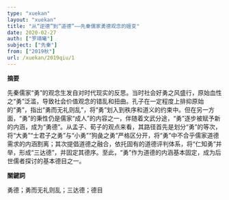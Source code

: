```yaml
---
type: "xuekan"
layout: "xuekan"
title: "从“逆德”到“道德”——先秦儒家勇德观念的嬗变"
date: 2020-02-27
auth: ["罗靖曦"]
subject: ["先秦"]
from: ["2019秋"]
url: /xuekan/2019qiu/1
---
```


**摘要**      

先秦儒家“勇”的观念生发自对时代现实的反思。当时社会好勇之风盛行，原始血性之“勇”泛滥，导致社会价值观念的错乱和扭曲。孔子在一定程度上排抑原始的“勇”，指出“勇而无礼则乱”，将“勇”划入到秩序和道义的约束中。但在另一方面，“勇”的秉性仍是儒家“成人”的内容之一，伴随着文武分途，“勇”逐步被赋予新的内涵，成为“勇德”。从孟子、荀子的观点来看，其路径首先是划分“勇”的等次，将“大勇”“士君子之勇”与“小勇”“狗彘之勇”严格区分开，将“勇”中不合乎儒家道德需求的内涵割离；其次提倡道德之融合，依托固有的道德评判体系，将“仁知勇”并举，形成“三达德”，并固定其德序。至此，“勇”作为道德的内涵基本固定，成为后世儒者探讨的基本德目之一。

**關鍵詞**

勇德；勇而无礼则乱；三达德；德目
